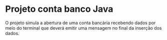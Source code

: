 # Projeto conta banco Java
O projeto simula a abertura de uma conta bancária recebendo dados por meio do terminal que deverá emitir uma mensagem no final da inserção dos dados.
